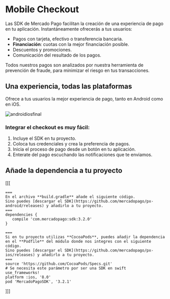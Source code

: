 # Mobile Checkout

Las SDK de Mercado Pago facilitan la creación de una experiencia de pago en tu aplicación. Instantáneamente ofrecerás a tus usuarios:
 
 - Pagos con tarjeta, efectivo o transferencia bancaria.
 - **Financiación**: cuotas con la mejor financiación posible. 
 - Descuentos y promociones.
 - Comunicación del resultado de los pagos.

Todos nuestros pagos son analizados por nuestra herramienta de prevención de fraude, para minimizar el riesgo en tus transacciones.


## Una experiencia, todas las plataformas 

Ofrece a tus usuarios la mejor experiencia de pago, tanto en Android como en iOS. 

![androidiosfinal](https://user-images.githubusercontent.com/8038535/27835532-f47863c2-60a0-11e7-80d0-26f0b4d4c4d1.png)


### Integrar el checkout es muy fácil:

1. Incluye el SDK en tu proyecto.
2. Coloca tus credenciales y crea la preferencia de pagos.
3. Inicia el proceso de pago desde un botón en tu aplicación.
4. Enterate del pago escuchando las notificaciones que te enviamos.


## Añade la dependencia a tu proyecto
[[[
```android
===
En el archivo **build.gradle** añade el siguiente código.
Sino puedes [descargar el SDK](https://github.com/mercadopago/px-android/releases) y añadirlo a tu proyecto. 
===
dependencies {
   compile 'com.mercadopago:sdk:3.2.0'
}
```
```ios
===
Si en tu proyecto utilizas **CocoaPods**, puedes añadir la dependencia en el **Podfile** del módulo donde nos integres con el siguiente código.
Sino puedes [descargar el SDK](https://github.com/mercadopago/px-ios/releases) y añadirlo a tu proyecto.
===
source 'https://github.com/CocoaPods/Specs.git'
# Se necesita este parámetro por ser una SDK en swift
use_frameworks!
platform :ios, '8.0'
pod 'MercadoPagoSDK', '3.2.1'
```
]]]


